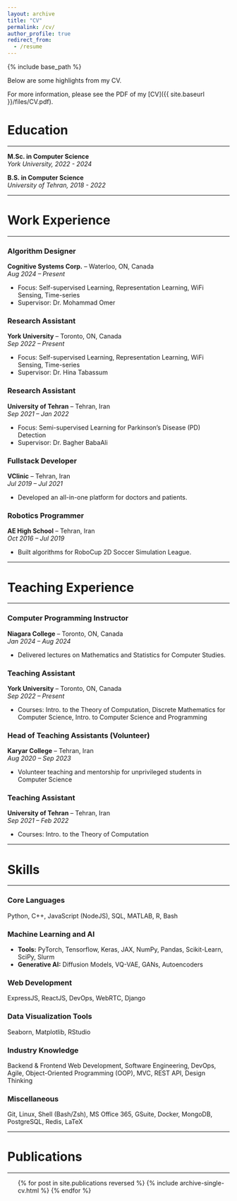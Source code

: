 ```yaml
---
layout: archive
title: "CV"
permalink: /cv/
author_profile: true
redirect_from:
  - /resume
---
```


{% include base_path %}

Below are some highlights from my CV.

For more information, please see the PDF of my [CV]({{ site.baseurl }}/files/CV.pdf).

# Education
---
**M.Sc. in Computer Science**  
_York University, 2022 - 2024_  

**B.S. in Computer Science**  
_University of Tehran, 2018 - 2022_ 

---

# Work Experience
---
### Algorithm Designer  
**Cognitive Systems Corp.** – Waterloo, ON, Canada  
_Aug 2024 – Present_  
- Focus: Self-supervised Learning, Representation Learning, WiFi Sensing, Time-series  
- Supervisor: Dr. Mohammad Omer  

### Research Assistant  
**York University** – Toronto, ON, Canada  
_Sep 2022 – Present_  
- Focus: Self-supervised Learning, Representation Learning, WiFi Sensing, Time-series  
- Supervisor: Dr. Hina Tabassum  

### Research Assistant  
**University of Tehran** – Tehran, Iran  
_Sep 2021 – Jan 2022_  
- Focus: Semi-supervised Learning for Parkinson’s Disease (PD) Detection  
- Supervisor: Dr. Bagher BabaAli  

### Fullstack Developer  
**VClinic** – Tehran, Iran  
_Jul 2019 – Jul 2021_  
- Developed an all-in-one platform for doctors and patients.  

### Robotics Programmer  
**AE High School** – Tehran, Iran  
_Oct 2016 – Jul 2019_  
- Built algorithms for RoboCup 2D Soccer Simulation League.  

---

# Teaching Experience
---
### Computer Programming Instructor  
**Niagara College** – Toronto, ON, Canada  
_Jan 2024 – Aug 2024_  
- Delivered lectures on Mathematics and Statistics for Computer Studies.  

### Teaching Assistant  
**York University** – Toronto, ON, Canada  
_Sep 2022 – Present_  
- Courses: Intro. to the Theory of Computation, Discrete Mathematics for Computer Science, Intro. to Computer Science and Programming  

### Head of Teaching Assistants (Volunteer)  
**Karyar College** – Tehran, Iran  
_Aug 2020 – Sep 2023_  
- Volunteer teaching and mentorship for unprivileged students in Computer Science  

### Teaching Assistant  
**University of Tehran** – Tehran, Iran  
_Sep 2021 – Feb 2022_  
- Courses: Intro. to the Theory of Computation  

---

# Skills
---
### **Core Languages**  
Python, C++, JavaScript (NodeJS), SQL, MATLAB, R, Bash

### **Machine Learning and AI**  
- **Tools:** PyTorch, Tensorflow, Keras, JAX, NumPy, Pandas, Scikit-Learn, SciPy, Slurm  
- **Generative AI:** Diffusion Models, VQ-VAE, GANs, Autoencoders  

### **Web Development**  
ExpressJS, ReactJS, DevOps, WebRTC, Django  

### **Data Visualization Tools**  
Seaborn, Matplotlib, RStudio  

### **Industry Knowledge**  
Backend & Frontend Web Development, Software Engineering, DevOps, Agile, Object-Oriented Programming (OOP), MVC, REST API, Design Thinking  

### **Miscellaneous**  
Git, Linux, Shell (Bash/Zsh), MS Office 365, GSuite, Docker, MongoDB, PostgreSQL, Redis, LaTeX  

---

# Publications
---
<ul>{% for post in site.publications reversed %}
    {% include archive-single-cv.html %}
  {% endfor %}</ul>